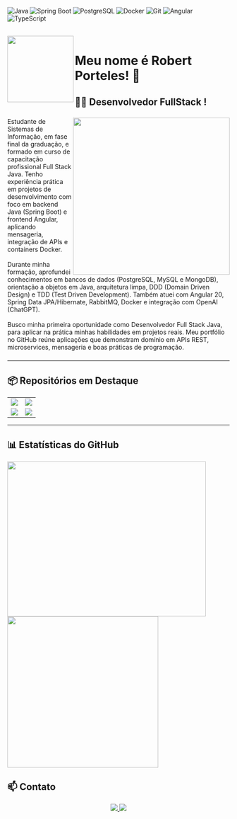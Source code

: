 

![Java](https://img.shields.io/badge/Java-ED8B00?style=for-the-badge&logo=java&logoColor=white)
![Spring Boot](https://img.shields.io/badge/Spring_Boot-6DB33F?style=for-the-badge&logo=springboot&logoColor=white)
![PostgreSQL](https://img.shields.io/badge/PostgreSQL-316192?style=for-the-badge&logo=postgresql&logoColor=white)
![Docker](https://img.shields.io/badge/Docker-2496ED?style=for-the-badge&logo=docker&logoColor=white)
![Git](https://img.shields.io/badge/Git-F05032?style=for-the-badge&logo=git&logoColor=white)
![Angular](https://img.shields.io/badge/Angular-DD0031?style=for-the-badge&logo=angular&logoColor=white)
![TypeScript](https://img.shields.io/badge/TypeScript-007ACC?style=for-the-badge&logo=typescript&logoColor=white)

<br clear="both">

<img align="left" height="150" src="https://media.giphy.com/media/M9gbBd9nbDrOTu1Mqx/giphy.gif"  />

###

<h1 align="left">Meu nome é Robert Porteles! 👋</h1>

###

<h2 align="left">👩‍💻  Desenvolvedor FullStack !</h2>

###

<img align="right" height="355" src="https://media.licdn.com/dms/image/v2/D4D03AQHB1Dx-_nFHxg/profile-displayphoto-crop_800_800/B4DZjpGXASHsAI-/0/1756257415661?e=1759968000&v=beta&t=G36o_s2y948gEnRIvGHSnsueKVRKEcphJ2YGuFWeWos"  />

###

<p align="left">Estudante de Sistemas de Informação, em fase final da graduação, e formado em curso de capacitação profissional Full Stack Java. Tenho experiência prática em projetos de desenvolvimento com foco em backend Java (Spring Boot) e frontend Angular, aplicando mensageria, integração de APIs e containers Docker.<br><br>Durante minha formação, aprofundei conhecimentos em bancos de dados (PostgreSQL, MySQL e MongoDB), orientação a objetos em Java, arquitetura limpa, DDD (Domain Driven Design) e TDD (Test Driven Development). Também atuei com Angular 20, Spring Data JPA/Hibernate, RabbitMQ, Docker e integração com OpenAI (ChatGPT).<br><br>Busco minha primeira oportunidade como Desenvolvedor Full Stack Java, para aplicar na prática minhas habilidades em projetos reais. Meu portfólio no GitHub reúne aplicações que demonstram domínio em APIs REST, microservices, mensageria e boas práticas de programação.</p>

###


---

## 📦 Repositórios em Destaque

<table>
  <tr>
    <td>
      <a href="https://github.com/RobertPorteles/projetoAgendaAPI">
        <img
          src="https://github-readme-stats.vercel.app/api/pin/?username=RobertPorteles&repo=projetoAgendaAPI&cache_seconds=86400&theme=flag-india"
        />
      </a>
    </td>
    <td>
      <a href="https://github.com/RobertPorteles/crudProdutos">
        <img
          src="https://github-readme-stats.vercel.app/api/pin/?username=RobertPorteles&repo=crudProdutos&cache_seconds=86400&theme=flag-india"
        />
      </a>
    </td>
  </tr>
  <tr>
    <td>
      <a href="https://github.com/RobertPorteles/apiOpenAI">
        <img
          src="https://github-readme-stats.vercel.app/api/pin/?username=RobertPorteles&repo=apiOpenAI&cache_seconds=86400&theme=flag-india"
        />
      </a>
    </td>
    <td>
      <a href="https://github.com/RobertPorteles/strategyPatternDuck">
        <img
          src="https://github-readme-stats.vercel.app/api/pin/?username=RobertPorteles&repo=strategyPatternDuck&cache_seconds=86400&theme=flag-india"
        />
      </a>
    </td>
  </tr>
</table>


---

## 📊 Estatísticas do GitHub

<div align="left">
  <p float="left">
    <img src="https://github-readme-stats.vercel.app/api?username=RobertPorteles&show_icons=true&theme=flag-india"
         width="450px" height="350px" />
    <img src="https://github-readme-stats.vercel.app/api/top-langs/?username=RobertPorteles&layout=compact&theme=flag-india&show_icons=true&langs_count=8"
         width="342px" />
  </p>
</div>


## 📫 Contato

<div align="center">
  <a href="https://www.linkedin.com/in/robert-porteles/">
    <img src="https://img.shields.io/badge/LinkedIn%20-%230077B5.svg?&style=for-the-badge&logo=linkedin&logoColor=white" />
  </a>
  <a href="mailto:robertporteless@gmail.com">
    <img src="https://img.shields.io/badge/Email-%23D14836.svg?&style=for-the-badge&logo=gmail&logoColor=white" />
  </a>
</div>
